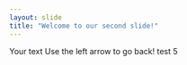```yaml
---
layout: slide
title: "Welcome to our second slide!"
---
```

Your text 
Use the left arrow to go back!
test 5
